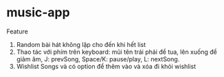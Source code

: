 # music-app
Feature
1. Random bài hát không lặp cho đến khi hết list
2. Thao tác với phím trên keyboard: mũi tên trái phải để tua, lên xuống để giảm âm, J: prevSong, Space/K: pause/play, L: nextSong.
3. Wishlist Songs và có option để thêm vào và xóa đi khỏi wishlist
